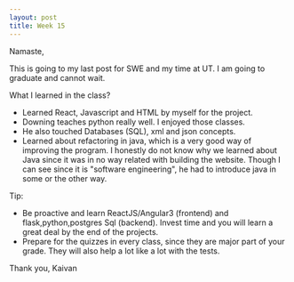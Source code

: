 ```yaml
---
layout: post
title: Week 15
---
```


Namaste,

This is going to my last post for SWE and my time at UT. I am going to graduate and cannot wait.

What I learned in the class?
- Learned React, Javascript and HTML by myself for the project.
- Downing teaches python really well. I enjoyed those classes.
- He also touched Databases (SQL), xml and json concepts. 
- Learned about refactoring in java, which is a very good way of improving the program.
I honestly do not know why we learned about Java since it was in no way related with building the website.
Though I can see since it is "software engineering", he had to introduce java in some or the other way.

Tip:
- Be proactive and learn ReactJS/Angular3 (frontend) and flask,python,postgres Sql (backend).
Invest time and you will learn a great deal by the end of the projects.
- Prepare for the quizzes in every class, since they are major part of your grade. They will also help a lot like a lot with the tests.

Thank you,
Kaivan

